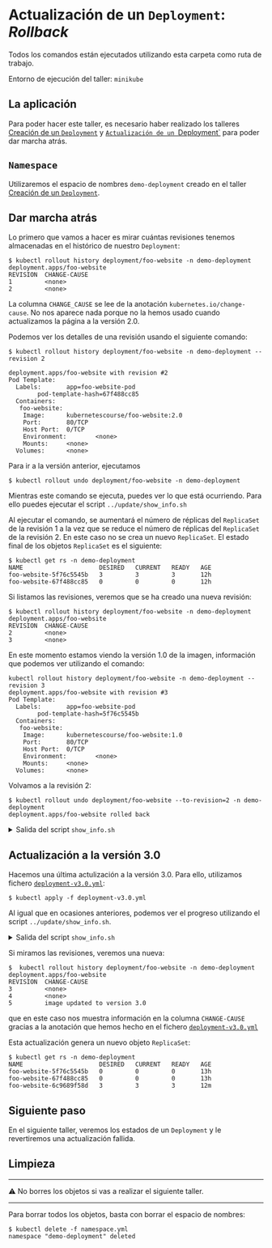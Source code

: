 # Actualización de un `Deployment`: _Rollback_ 

Todos los comandos están ejecutados utilizando esta carpeta como ruta de trabajo.

Entorno de ejecución del taller: `minikube`

## La aplicación

Para poder hacer este taller, es necesario haber realizado los talleres 
[Creación de un `Deployment`](../create/README_es.md) y 
[`Actualización de un `Deployment`](../update/README_es.md)
para poder dar marcha atrás.

## `Namespace`

Utilizaremos el espacio de nombres `demo-deployment` creado en el taller 
[Creación de un `Deployment`](../create/README_es.md).

## Dar marcha atrás

Lo primero que vamos a hacer es mirar cuántas revisiones tenemos almacenadas en el histórico de
nuestro `Deployment`:

```shell
$ kubectl rollout history deployment/foo-website -n demo-deployment
deployment.apps/foo-website 
REVISION  CHANGE-CAUSE
1         <none>
2         <none>
```

La columna `CHANGE_CAUSE` se lee de la anotación `kubernetes.io/change-cause`. No nos aparece nada porque 
no la hemos usado cuando actualizamos la página a la versión 2.0.

Podemos ver los detalles de una revisión usando el siguiente comando:

```shell
$ kubectl rollout history deployment/foo-website -n demo-deployment --revision 2

deployment.apps/foo-website with revision #2
Pod Template:
  Labels:       app=foo-website-pod
        pod-template-hash=67f488cc85
  Containers:
   foo-website:
    Image:      kubernetescourse/foo-website:2.0
    Port:       80/TCP
    Host Port:  0/TCP
    Environment:        <none>
    Mounts:     <none>
  Volumes:      <none>
```

Para ir a la versión anterior, ejecutamos

```shell
$ kubectl rollout undo deployment/foo-website -n demo-deployment
```

Mientras este comando se ejecuta, puedes ver lo que está ocurriendo. Para ello puedes
ejecutar el script `../update/show_info.sh`

Al ejecutar el comando, se aumentará el número de réplicas del `ReplicaSet` de la revisión 1 a la vez que
se reduce el número de réplicas del `ReplicaSet` de la revisión 2. En este caso no se crea un nuevo `ReplicaSet`.
El estado final de los objetos `ReplicaSet` es el siguiente:

```shell
$ kubectl get rs -n demo-deployment
NAME                     DESIRED   CURRENT   READY   AGE
foo-website-5f76c5545b   3         3         3       12h
foo-website-67f488cc85   0         0         0       12h
```

Si listamos las revisiones, veremos que se ha creado una nueva revisión:

```shell
$ kubectl rollout history deployment/foo-website -n demo-deployment             
deployment.apps/foo-website 
REVISION  CHANGE-CAUSE
2         <none>
3         <none>
```
En este momento estamos viendo la versión 1.0 de la imagen, información que podemos ver utilizando el comando:

```shell
kubectl rollout history deployment/foo-website -n demo-deployment --revision 3 
deployment.apps/foo-website with revision #3
Pod Template:
  Labels:       app=foo-website-pod
        pod-template-hash=5f76c5545b
  Containers:
   foo-website:
    Image:      kubernetescourse/foo-website:1.0
    Port:       80/TCP
    Host Port:  0/TCP
    Environment:        <none>
    Mounts:     <none>
  Volumes:      <none>
```

Volvamos a la revisión 2:

```shell
$ kubectl rollout undo deployment/foo-website --to-revision=2 -n demo-deployment
deployment.apps/foo-website rolled back
```


<details>
<summary>Salida del script <code>show_info.sh</code></summary>

En el primer comando se observa muy bien cómo se aumentan y disminuyen las réplicas de los dos `ReplicaSets`
del `Deployment`. 

```shell
$ kubectl get rs -n demo-deployment
NAME                     DESIRED   CURRENT   READY   AGE
foo-website-5f76c5545b   2         2         2       12h
foo-website-67f488cc85   2         2         1       12h


$ kubectl get pods -n demo-deployment
NAME                           READY   STATUS    RESTARTS   AGE
foo-website-5f76c5545b-g4f8k   1/1     Running   0          11m
foo-website-5f76c5545b-t7z7n   1/1     Running   0          11m
foo-website-67f488cc85-c7sv6   1/1     Running   0          1s
foo-website-67f488cc85-hb984   1/1     Running   0          3s


$ kubectl describe deployment foo-website -n demo-deployment
Name:                   foo-website
Namespace:              demo-deployment
CreationTimestamp:      Thu, 10 Feb 2022 05:57:07 +0100
Labels:                 app=foo-website
Annotations:            deployment.kubernetes.io/revision: 4
Selector:               app=foo-website-pod
Replicas:               3 desired | 3 updated | 4 total | 3 available | 1 unavailable
StrategyType:           RollingUpdate
MinReadySeconds:        0
RollingUpdateStrategy:  25% max unavailable, 25% max surge
Pod Template:
  Labels:  app=foo-website-pod
  Containers:
   foo-website:
    Image:        kubernetescourse/foo-website:2.0
    Port:         80/TCP
    Host Port:    0/TCP
    Environment:  <none>
    Mounts:       <none>
  Volumes:        <none>
Conditions:
  Type           Status  Reason
  ----           ------  ------
  Available      True    MinimumReplicasAvailable
  Progressing    True    ReplicaSetUpdated
OldReplicaSets:  foo-website-5f76c5545b (1/1 replicas created)
NewReplicaSet:   foo-website-67f488cc85 (3/3 replicas created)
Events:
  Type    Reason             Age   From                   Message
  ----    ------             ----  ----                   -------
  Normal  ScalingReplicaSet  11m   deployment-controller  Scaled up replica set foo-website-5f76c5545b to 1
  Normal  ScalingReplicaSet  11m   deployment-controller  Scaled down replica set foo-website-67f488cc85 to 2
  Normal  ScalingReplicaSet  11m   deployment-controller  Scaled up replica set foo-website-5f76c5545b to 2
  Normal  ScalingReplicaSet  11m   deployment-controller  Scaled down replica set foo-website-67f488cc85 to 1
  Normal  ScalingReplicaSet  11m   deployment-controller  Scaled up replica set foo-website-5f76c5545b to 3
  Normal  ScalingReplicaSet  11m   deployment-controller  Scaled down replica set foo-website-67f488cc85 to 0
  Normal  ScalingReplicaSet  2s    deployment-controller  Scaled up replica set foo-website-67f488cc85 to 1
  Normal  ScalingReplicaSet  0s    deployment-controller  Scaled down replica set foo-website-5f76c5545b to 2
  Normal  ScalingReplicaSet  0s    deployment-controller  Scaled up replica set foo-website-67f488cc85 to 2
  Normal  ScalingReplicaSet  0s    deployment-controller  Scaled down replica set foo-website-5f76c5545b to 1
  Normal  ScalingReplicaSet  0s    deployment-controller  Scaled up replica set foo-website-67f488cc85 to 3
```
</details>

## Actualización a la versión 3.0

Hacemos una última actulización a la versión 3.0. Para ello, utilizamos fichero [`deployment-v3.0.yml`](./deployment-v3.0.yml):

```shell
$ kubectl apply -f deployment-v3.0.yml
```

Al igual que en ocasiones anteriores, podemos ver el progreso utilizando el script `../update/show_info.sh`.

<details>
<summary>Salida del script <code>show_info.sh</code></summary>

```shell
$ kubectl get rs
NAME                     DESIRED   CURRENT   READY   AGE
foo-website-5f76c5545b   0         0         0       13h
foo-website-67f488cc85   3         3         3       13h
foo-website-6c9689f58d   1         1         0       1s


$ kubectl get pods
NAME                           READY   STATUS              RESTARTS   AGE
foo-website-67f488cc85-c7sv6   1/1     Running             0          28m
foo-website-67f488cc85-hb984   1/1     Running             0          28m
foo-website-67f488cc85-x295k   1/1     Running             0          28m
foo-website-6c9689f58d-dbr2h   0/1     ContainerCreating   0          2s


$ kubectl describe deployment foo-website -n demo-deployment
Name:                   foo-website
Namespace:              demo-deployment
CreationTimestamp:      Thu, 10 Feb 2022 05:57:07 +0100
Labels:                 app=foo-website
Annotations:            deployment.kubernetes.io/revision: 5
                        kubernetes.io/change-cause: image updated to version 3.0
Selector:               app=foo-website-pod
Replicas:               3 desired | 1 updated | 4 total | 3 available | 1 unavailable
StrategyType:           RollingUpdate
MinReadySeconds:        0
RollingUpdateStrategy:  25% max unavailable, 25% max surge
Pod Template:
  Labels:  app=foo-website-pod
  Containers:
   foo-website:
    Image:        kubernetescourse/foo-website:3.0
    Port:         80/TCP
    Host Port:    0/TCP
    Environment:  <none>
    Mounts:       <none>
  Volumes:        <none>
Conditions:
  Type           Status  Reason
  ----           ------  ------
  Available      True    MinimumReplicasAvailable
  Progressing    True    ReplicaSetUpdated
OldReplicaSets:  foo-website-67f488cc85 (3/3 replicas created)
NewReplicaSet:   foo-website-6c9689f58d (1/1 replicas created)
Events:
  Type    Reason             Age   From                   Message
  ----    ------             ----  ----                   -------
  Normal  ScalingReplicaSet  39m   deployment-controller  Scaled up replica set foo-website-5f76c5545b to 1
  Normal  ScalingReplicaSet  39m   deployment-controller  Scaled down replica set foo-website-67f488cc85 to 2
  Normal  ScalingReplicaSet  39m   deployment-controller  Scaled up replica set foo-website-5f76c5545b to 2
  Normal  ScalingReplicaSet  39m   deployment-controller  Scaled down replica set foo-website-67f488cc85 to 1
  Normal  ScalingReplicaSet  39m   deployment-controller  Scaled up replica set foo-website-5f76c5545b to 3
  Normal  ScalingReplicaSet  39m   deployment-controller  Scaled down replica set foo-website-67f488cc85 to 0
  Normal  ScalingReplicaSet  28m   deployment-controller  Scaled up replica set foo-website-67f488cc85 to 1
  Normal  ScalingReplicaSet  28m   deployment-controller  Scaled down replica set foo-website-5f76c5545b to 2
  Normal  ScalingReplicaSet  28m   deployment-controller  Scaled up replica set foo-website-67f488cc85 to 2
  Normal  ScalingReplicaSet  28m   deployment-controller  Scaled down replica set foo-website-5f76c5545b to 1
  Normal  ScalingReplicaSet  28m   deployment-controller  Scaled up replica set foo-website-67f488cc85 to 3
  Normal  ScalingReplicaSet  28m   deployment-controller  Scaled down replica set foo-website-5f76c5545b to 0
  Normal  ScalingReplicaSet  1s    deployment-controller  Scaled up replica set foo-website-6c9689f58d to 1
```

</details>


Si miramos las revisiones, veremos una nueva:

```shell
$  kubectl rollout history deployment/foo-website -n demo-deployment
deployment.apps/foo-website 
REVISION  CHANGE-CAUSE
3         <none>
4         <none>
5         image updated to version 3.0
```

que en este caso nos muestra información en la columna `CHANGE-CAUSE` gracias a la anotación que hemos hecho en el
fichero [`deployment-v3.0.yml`](./deployment-v3.0.yml)

Esta actualización genera un nuevo objeto `ReplicaSet`:

```shell
$ kubectl get rs -n demo-deployment
NAME                     DESIRED   CURRENT   READY   AGE
foo-website-5f76c5545b   0         0         0       13h
foo-website-67f488cc85   0         0         0       13h
foo-website-6c9689f58d   3         3         3       12m
```

## Siguiente paso

En el siguiente taller, veremos los estados de un `Deployment` y le revertiremos una actualización fallida.

## Limpieza

---

⚠️ No borres los objetos si vas a realizar el siguiente taller.

---

Para borrar todos los objetos, basta con borrar el espacio de nombres:

```shell
$ kubectl delete -f namespace.yml
namespace "demo-deployment" deleted
```